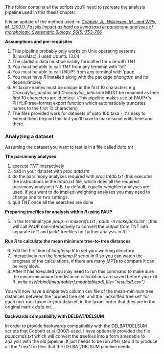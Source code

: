 This folder contains all the scripts you'll need to recreate the analysis pipeline used in this thesis chapter.

It is an update of the method used in:
[*Cobbett, A., Wilkinson, M., and Wills, M. (2007). Fossils impact as hard as living taxa in parsimony analyses of morphology. Systematic Biology, 56(5):753-766*](http://dx.doi.org/10.1080/10635150701627296)


**Assumptions and pre-requisites**

1. This pipeline probably only works on Unix operating systems (Linux/Mac), I used Ubuntu 13.04
2. The cladistic data must be validly formatted for use with TNT
3. You must be able to call *TNT* from any terminal with 'tnt'
4. You must be able to call *PAUP** from any terminal with 'paup'
5. You must have *R* installed along with the package *phangorn* and its dependancies
6. All taxon-names must be unique in the first 10 characters e.g. *Crocodylus\_acutus* and *Crocodylus\_johnsoni* MUST be renamed as their first 10 characters are identical. (This pipeline makes use of PAUP\*'s PHYLIP tree-format export function which automatically truncates names to the first 10 characters)
7. The files provided work for datasets of upto 100 taxa - it's easy to extend them beyond this but you'll have to make some edits here and there.


### Analyzing a dataset

Assuming the dataset you want to test is in a file called *data.tnt* 

**The parsimony analyses**

1. execute *TNT* interactively
2. load in your dataset with *proc data.tnt*
3. do the parsimony analyses required with *proc tntdb.txt* (this executes the instructions in the *tntdb.txt* file, which does all the required parsimony analyses) N.B. by default, equally-weighted analyses are used. If you want to do implied-weighting analyses you may need to change one or two settings. 
4. quit *TNT* once all the searches are done

**Preparing treefiles for analysis within _R_ using PAUP**

5. in the terminal type *paup -n makerefs.txt ; paup -n makejacks.txt ;* \[this will call PAUP non-interactively to convert the output from TNT into separate ref\* and jack\* treefiles for further analysis in *R*\]

**Run _R_ to calculate the mean minimum tree-to-tree distances**

6. Edit the first line of *longtemp.R* to set your working directory
7. Interactively run the *longtemp.R* script in R so you can watch the progress of the calculations, if there are many MPTs to compare it can be very slow...
8. After it has executed you may need to run this command to make sure the mean-minumum treedistance calculations are saved before you exit R:
*write.csv(cbind(meantablerf,meantablepd),file="resultsR.csv")*

You will now have a simple two column csv file of the mean-mininum tree distances between the 'pruned tree set' and the 'jackniffed tree set' for each non-root taxon in your dataset, in the taxon-order that they are in the original matrix *data.tnt*.


**Backwards compatibility with DELBAT/DELSUM**

In order to provide backwards compatibility with the DELBAT/DELSUM scripts that Cobbett et al (2007) used, I have optionally provided the file *paupcmds.txt* which will convert the treefiles into a form amenable to analysis with the old pipeline. It just needs to be run after step 4 to produce all the \*.nex\*.tre files that the DELBAT/DELSUM pipeline needs.



